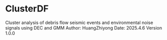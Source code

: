 # ClusterDF
  Cluster analysis of debris flow seismic events and environmental noise signals using DEC and GMM
  Author: HuangZhiyong
  Date: 2025.4.6
  Version 1.0.0
